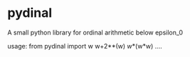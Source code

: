 # pydinal
A small python library for ordinal arithmetic below epsilon_0

usage:
from pydinal import w
w+2**(w) *w**(w*w) ....
